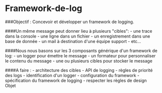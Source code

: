 # Framework-de-log

###Objectif : Concevoir et développer un framework de logging.

####Un même message peut donner lieu à plusieurs "cibles":
    - une trace dans la console
    - une ligne dans un fichier
    - un enregistrement dans une base de donnée
    - un mail à destination d'une équipe support
    - etc...
    
####Nous nous basons sur les 3 composants générique d'un framework de log:
    - un logger pour émettre le message
    - un formateur pour personnaliser le contenu du message
    - une ou plusieurs cibles pour stocker le message
    
####A faire : 
    - architecture des cibles
    - API de logging
    - règles de priorité des logs
    - identification d'un logger
    - configuration du framework
    - spécification du framework de logging
    - respecter les règles de design Objet
